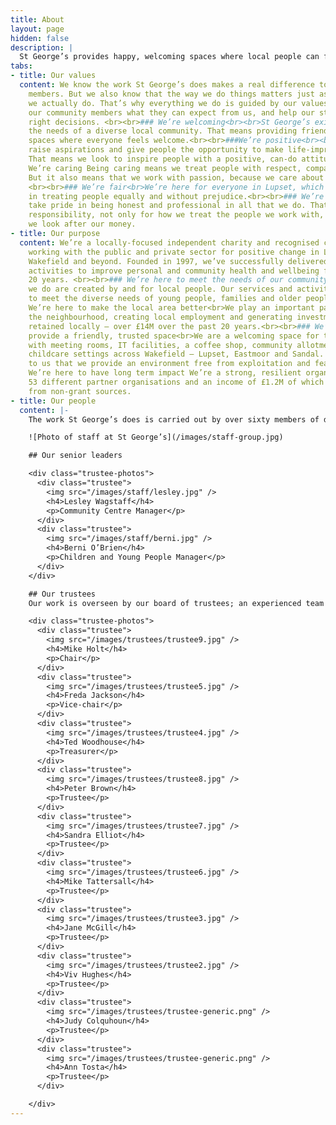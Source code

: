 ```yaml
---
title: About
layout: page
hidden: false
description: |
  St George’s provides happy, welcoming spaces where local people can feel part of something.
tabs:
- title: Our values
  content: We know the work St George’s does makes a real difference to our community
    members. But we also know that the way we do things matters just as much as what
    we actually do. That’s why everything we do is guided by our values. They tell
    our community members what they can expect from us, and help our staff make the
    right decisions. <br><br>### We’re welcoming<br><br>St George’s exists to meet
    the needs of a diverse local community. That means providing friendly, inclusive
    spaces where everyone feels welcome.<br><br>###We’re positive<br><br>We want to
    raise aspirations and give people the opportunity to make life-improving choices.
    That means we look to inspire people with a positive, can-do attitude.<br><br>###
    We’re caring Being caring means we treat people with respect, compassion and dignity.
    But it also means that we work with passion, because we care about making a difference.
    <br><br>### We’re fair<br>We’re here for everyone in Lupset, which means we believe
    in treating people equally and without prejudice.<br><br>### We’re responsible<br>We
    take pride in being honest and professional in all that we do. That means taking
    responsibility, not only for how we treat the people we work with, but also how
    we look after our money.
- title: Our purpose
  content: We’re a locally-focused independent charity and recognised community anchor
    working with the public and private sector for positive change in Lupset, West
    Wakefield and beyond. Founded in 1997, we’ve successfully delivered services and
    activities to improve personal and community health and wellbeing for the past
    20 years. <br><br>### We’re here to meet the needs of our community<br>The things
    we do are created by and for local people. Our services and activities are designed
    to meet the diverse needs of young people, families and older people.<br><br>###
    We’re here to make the local area better<br>We play an important part in regenerating
    the neighbourhood, creating local employment and generating investment that’s
    retained locally – over £14M over the past 20 years.<br><br>### We’re here to
    provide a friendly, trusted space<br>We are a welcoming space for the community
    with meeting rooms, IT facilities, a coffee shop, community allotment and four
    childcare settings across Wakefield – Lupset, Eastmoor and Sandal. It matters
    to us that we provide an environment free from exploitation and fear.<br><br>###
    We’re here to have long term impact We’re a strong, resilient organisation with
    53 different partner organisations and an income of £1.2M of which over 88% comes
    from non-grant sources.
- title: Our people
  content: |-
    The work St George’s does is carried out by over sixty members of dedicated staff, backed by a valued team of volunteers.

    ![Photo of staff at St George’s](/images/staff-group.jpg)

    ## Our senior leaders

    <div class="trustee-photos">
      <div class="trustee">
        <img src="/images/staff/lesley.jpg" />
        <h4>Lesley Wagstaff</h4>
        <p>Community Centre Manager</p>
      </div>
      <div class="trustee">
        <img src="/images/staff/berni.jpg" />
        <h4>Berni O’Brien</h4>
        <p>Children and Young People Manager</p>
      </div>
    </div>

    ## Our trustees
    Our work is overseen by our board of trustees; an experienced team with a range of professional backgrounds who use their knowledge and experience to help guide the organisation towards fulfilling its charitable aims.

    <div class="trustee-photos">
      <div class="trustee">
        <img src="/images/trustees/trustee9.jpg" />
        <h4>Mike Holt</h4>
        <p>Chair</p>
      </div>
      <div class="trustee">
        <img src="/images/trustees/trustee5.jpg" />
        <h4>Freda Jackson</h4>
        <p>Vice-chair</p>
      </div>
      <div class="trustee">
        <img src="/images/trustees/trustee4.jpg" />
        <h4>Ted Woodhouse</h4>
        <p>Treasurer</p>
      </div>
      <div class="trustee">
        <img src="/images/trustees/trustee8.jpg" />
        <h4>Peter Brown</h4>
        <p>Trustee</p>
      </div>
      <div class="trustee">
        <img src="/images/trustees/trustee7.jpg" />
        <h4>Sandra Elliot</h4>
        <p>Trustee</p>
      </div>
      <div class="trustee">
        <img src="/images/trustees/trustee6.jpg" />
        <h4>Mike Tattersall</h4>
        <p>Trustee</p>
      </div>
      <div class="trustee">
        <img src="/images/trustees/trustee3.jpg" />
        <h4>Jane McGill</h4>
        <p>Trustee</p>
      </div>
      <div class="trustee">
        <img src="/images/trustees/trustee2.jpg" />
        <h4>Viv Hughes</h4>
        <p>Trustee</p>
      </div>
      <div class="trustee">
        <img src="/images/trustees/trustee-generic.png" />
        <h4>Judy Colquhoun</h4>
        <p>Trustee</p>
      </div>
      <div class="trustee">
        <img src="/images/trustees/trustee-generic.png" />
        <h4>Ann Tosta</h4>
        <p>Trustee</p>
      </div>

    </div>
---
```

